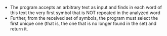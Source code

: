 - The program accepts an arbitrary text as input and finds in each word of this text the very first symbol that is NOT repeated in the analyzed word
- Further, from the received set of symbols, the program must select the first unique one (that is, the one that is no longer found in the set) and return it.